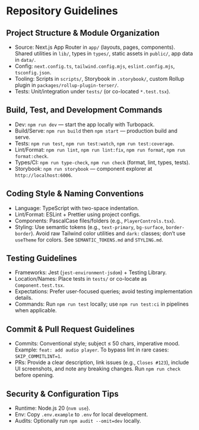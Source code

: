 # Repository Guidelines

## Project Structure & Module Organization

- Source: Next.js App Router in `app/` (layouts, pages, components). Shared utilities in `lib/`, types in `types/`, static assets in `public/`, app data in `data/`.
- Config: `next.config.ts`, `tailwind.config.mjs`, `eslint.config.mjs`, `tsconfig.json`.
- Tooling: Scripts in `scripts/`, Storybook in `.storybook/`, custom Rollup plugin in `packages/rollup-plugin-terser/`.
- Tests: Unit/integration under `tests/` (or co-located `*.test.tsx`).

## Build, Test, and Development Commands

- Dev: `npm run dev` — start the app locally with Turbopack.
- Build/Serve: `npm run build` then `npm start` — production build and serve.
- Tests: `npm run test`, `npm run test:watch`, `npm run test:coverage`.
- Lint/Format: `npm run lint`, `npm run lint:fix`, `npm run format`, `npm run format:check`.
- Types/CI: `npm run type-check`, `npm run check` (format, lint, types, tests).
- Storybook: `npm run storybook` — component explorer at `http://localhost:6006`.

## Coding Style & Naming Conventions

- Language: TypeScript with two-space indentation.
- Lint/Format: ESLint + Prettier using project configs.
- Components: PascalCase files/folders (e.g., `PlayerControls.tsx`).
- Styling: Use semantic tokens (e.g., `text-primary`, `bg-surface`, `border-border`). Avoid raw Tailwind color utilities and `dark:` classes; don’t use `useTheme` for colors. See `SEMANTIC_TOKENS.md` and `STYLING.md`.

## Testing Guidelines

- Frameworks: Jest (`jest-environment-jsdom`) + Testing Library.
- Location/Names: Place tests in `tests/` or co-locate as `Component.test.tsx`.
- Expectations: Prefer user-focused queries; avoid testing implementation details.
- Commands: Run `npm run test` locally; use `npm run test:ci` in pipelines when applicable.

## Commit & Pull Request Guidelines

- Commits: Conventional style; subject ≤ 50 chars, imperative mood. Example: `feat: add audio player`. To bypass lint in rare cases: `SKIP_COMMITLINT=1`.
- PRs: Provide a clear description, link issues (e.g., `Closes #123`), include UI screenshots, and note any breaking changes. Run `npm run check` before opening.

## Security & Configuration Tips

- Runtime: Node.js 20 (`nvm use`).
- Env: Copy `.env.example` to `.env` for local development.
- Audits: Optionally run `npm audit --omit=dev` locally.

